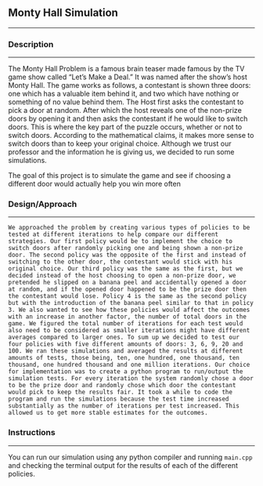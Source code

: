 ## Monty Hall Simulation
---

### Description
---
The Monty Hall Problem is a famous brain teaser made famous by the TV game show called “Let’s Make a Deal.” It was named after the show’s host Monty Hall. The game works as follows, a contestant is shown three doors: one which has a valuable item behind it, and two which have nothing or something of no value behind them. The Host first asks the contestant to pick a door at random. After which the host reveals one of the non-prize doors by opening it and then asks the contestant if he would like to switch doors. This is where the key part of the puzzle occurs, whether or not to switch doors. According to the mathematical claims, it makes more sense to switch doors than to keep your original choice. Although we trust our professor and the information he is giving us, we decided to run some simulations. 

The goal of this project is to simulate the game and see if choosing a different door would actually help you win more often

### Design/Approach
---
	We approached the problem by creating various types of policies to be tested at different iterations to help compare our different strategies. Our first policy would be to implement the choice to switch doors after randomly picking one and being shown a non-prize door. The second policy was the opposite of the first and instead of switching to the other door, the contestant would stick with his original choice. Our third policy was the same as the first, but we decided instead of the host choosing to open a non-prize door, we pretended he slipped on a banana peel and accidentally opened a door at random, and if the opened door happened to be the prize door then the contestant would lose. Policy 4 is the same as the second policy but with the introduction of the banana peel similar to that in policy 3. We also wanted to see how these policies would affect the outcomes with an increase in another factor, the number of total doors in the game. We figured the total number of iterations for each test would also need to be considered as smaller iterations might have different averages compared to larger ones. To sum up we decided to test our four policies with five different amounts of doors: 3, 6, 9, 20 and 100. We ran these simulations and averaged the results at different amounts of tests, those being, ten, one hundred, one thousand, ten thousand, one hundred thousand and one million iterations. Our choice for implementation was to create a python program to run/output the simulation tests. For every iteration the system randomly chose a door to be the prize door and randomly chose which door the contestant would pick to keep the results fair. It took a while to code the program and run the simulations because the test time increased substantially as the number of iterations per test increased. This allowed us to get more stable estimates for the outcomes.
  
### Instructions
---
You can run our simulation using any python compiler and running `main.cpp`  and checking the terminal output for the results of each of the different policies. 

